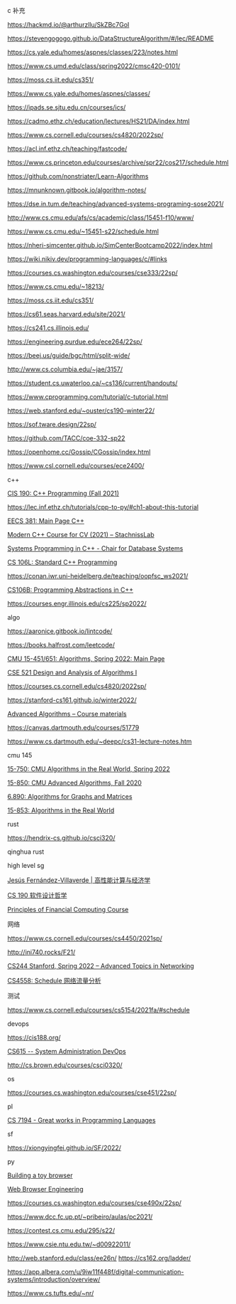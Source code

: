 c 补充

https://hackmd.io/@arthurzllu/SkZBc7GoI


https://stevengogogo.github.io/DataStructureAlgorithm/#/lec/README


https://cs.yale.edu/homes/aspnes/classes/223/notes.html

https://www.cs.umd.edu/class/spring2022/cmsc420-0101/

https://moss.cs.iit.edu/cs351/


https://www.cs.yale.edu/homes/aspnes/classes/

https://ipads.se.sjtu.edu.cn/courses/ics/

https://cadmo.ethz.ch/education/lectures/HS21/DA/index.html


https://www.cs.cornell.edu/courses/cs4820/2022sp/

https://acl.inf.ethz.ch/teaching/fastcode/

https://www.cs.princeton.edu/courses/archive/spr22/cos217/schedule.html

https://github.com/nonstriater/Learn-Algorithms

https://mnunknown.gitbook.io/algorithm-notes/

https://dse.in.tum.de/teaching/advanced-systems-programing-sose2021/


http://www.cs.cmu.edu/afs/cs/academic/class/15451-f10/www/


https://www.cs.cmu.edu/~15451-s22/schedule.html



https://nheri-simcenter.github.io/SimCenterBootcamp2022/index.html


https://wiki.nikiv.dev/programming-languages/c/#links


https://courses.cs.washington.edu/courses/cse333/22sp/


https://www.cs.cmu.edu/~18213/


https://moss.cs.iit.edu/cs351/

https://cs61.seas.harvard.edu/site/2021/


https://cs241.cs.illinois.edu/

https://engineering.purdue.edu/ece264/22sp/

https://beej.us/guide/bgc/html/split-wide/

http://www.cs.columbia.edu/~jae/3157/



https://student.cs.uwaterloo.ca/~cs136/current/handouts/

https://www.cprogramming.com/tutorial/c-tutorial.html

https://web.stanford.edu/~ouster/cs190-winter22/

https://sof.tware.design/22sp/



https://github.com/TACC/coe-332-sp22

https://openhome.cc/Gossip/CGossip/index.html



https://www.csl.cornell.edu/courses/ece2400/

c++ 

[CIS 190: C++ Programming (Fall 2021)](https://www.seas.upenn.edu/~cis190/)

https://lec.inf.ethz.ch/tutorials/cpp-to-py/#ch1-about-this-tutorial


[EECS 381: Main Page C++](http://websites.umich.edu/~eecs381/)



[Modern C++ Course for CV (2021) – StachnissLab](https://www.ipb.uni-bonn.de/teaching/cpp-2021/)

[Systems Programming in C++ - Chair for Database Systems](http://db.in.tum.de/teaching/ss22/c++praktikum/?lang=en)

[CS 106L: Standard C++ Programming](https://web.stanford.edu/class/cs106l/)

https://conan.iwr.uni-heidelberg.de/teaching/oopfsc_ws2021/

[CS106B: Programming Abstractions in C++](https://web.stanford.edu/class/archive/cs/cs106b/cs106b.1214/)

https://courses.engr.illinois.edu/cs225/sp2022/



algo

https://aaronice.gitbook.io/lintcode/


https://books.halfrost.com/leetcode/



[CMU 15-451/651: Algorithms, Spring 2022: Main Page](https://www.cs.cmu.edu/~15451-s22/)



[CSE 521 Design and Analysis of Algorithms I](https://courses.cs.washington.edu/courses/cse521/21au/)



https://courses.cs.cornell.edu/cs4820/2022sp/



https://stanford-cs161.github.io/winter2022/



[ Advanced Algorithms – Course materials](https://www.cl.cam.ac.uk/teaching/2021/AdvAlgo/materials.html)



https://canvas.dartmouth.edu/courses/51779



https://www.cs.dartmouth.edu/~deepc/cs31-lecture-notes.htm

cmu 145



[15-750: CMU Algorithms in the Real World, Spring 2022](https://www.cs.cmu.edu/~15750/)

[15-850: CMU Advanced Algorithms, Fall 2020](http://www.cs.cmu.edu/~15850/)

[6.890: Algorithms for Graphs and Matrices](https://people.csail.mit.edu/virgi/6.890/)

[15-853: Algorithms in the Real World](https://www.cs.cmu.edu/afs/cs/project/pscico-guyb/realworld/www/)



rust



https://hendrix-cs.github.io/csci320/

qinghua rust





high level sg

[Jesús Fernández-Villaverde | 高性能计算与经济学](https://www.sas.upenn.edu/~jesusfv/)

[CS 190 软件设计哲学](https://web.stanford.edu/~ouster/cs190-winter22/)

[Principles of Financial Computing Course](https://www.csie.ntu.edu.tw/~lyuu/finance1.html)



网络

https://www.cs.cornell.edu/courses/cs4450/2021sp/

http://ini740.rocks/F21/



[CS244 Stanford, Spring 2022 – Advanced Topics in Networking](https://2022-cs244.github.io/)



[CS4558: Schedule 网络流量分析](https://tancad.net/courses/CS4558/AY2021-Q1/schedule.php)



测试

https://www.cs.cornell.edu/courses/cs5154/2021fa/#schedule



devops

https://cis188.org/

[CS615 -- System Administration DevOps](https://stevens.netmeister.org/615/)



http://cs.brown.edu/courses/csci0320/



os

https://courses.cs.washington.edu/courses/cse451/22sp/



pl

[CS 7194 - Great works in Programming Languages](https://www.cs.cornell.edu/courses/cs7194/2019sp/)

sf

https://xiongyingfei.github.io/SF/2022/



py

[Building a toy browser](https://shuheikagawa.com/blog/2022/06/03/toy-browser/)

[Web Browser Engineering](https://browser.engineering/)

https://courses.cs.washington.edu/courses/cse490x/22sp/



https://www.dcc.fc.up.pt/~pribeiro/aulas/pc2021/

https://contest.cs.cmu.edu/295/s22/



https://www.csie.ntu.edu.tw/~d00922011/

http://web.stanford.edu/class/ee26n/
https://cs162.org/ladder/

https://app.albera.com/u/9iw11f448f/digital-communication-systems/introduction/overview/




https://www.cs.tufts.edu/~nr/

